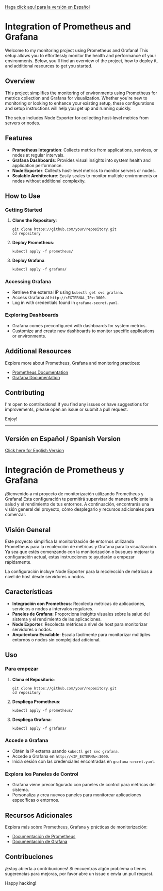 [Haga click aquí para la versión en Español](#versión-en-español)

# Integration of Prometheus and Grafana

Welcome to my monitoring project using Prometheus and Grafana! This setup allows you to effortlessly monitor the health and performance of your environments. Below, you'll find an overview of the project, how to deploy it, and additional resources to get you started.

## Overview

This project simplifies the monitoring of environments using Prometheus for metrics collection and Grafana for visualization. Whether you're new to monitoring or looking to enhance your existing setup, these configurations and setup instructions will help you get up and running quickly.

The setup includes Node Exporter for collecting host-level metrics from servers or nodes.

## Features

- **Prometheus Integration**: Collects metrics from applications, services, or nodes at regular intervals.
- **Grafana Dashboards**: Provides visual insights into system health and application performance.
- **Node Exporter**: Collects host-level metrics to monitor servers or nodes.
- **Scalable Architecture**: Easily scales to monitor multiple environments or nodes without additional complexity.

## How to Use

### Getting Started

1. **Clone the Repository**:
   
       git clone https://github.com/your/repository.git
       cd repository

2. **Deploy Prometheus**:
   
       kubectl apply -f prometheus/

3. **Deploy Grafana**:
   
       kubectl apply -f grafana/

### Accessing Grafana

- Retrieve the external IP using `kubectl get svc grafana`.
- Access Grafana at `http://<EXTERNAL_IP>:3000`.
- Log in with credentials found in `grafana-secret.yaml`.

### Exploring Dashboards

- Grafana comes preconfigured with dashboards for system metrics.
- Customize and create new dashboards to monitor specific applications or environments.

## Additional Resources

Explore more about Prometheus, Grafana and monitoring practices:

- [Prometheus Documentation](https://prometheus.io/docs/)
- [Grafana Documentation](https://grafana.com/docs/)

## Contributing

I'm open to contributions! If you find any issues or have suggestions for improvements, please open an issue or submit a pull request.

Enjoy!

---

## Versión en Español / Spanish Version

[Click here for English Version](#integration-of-prometheus-and-grafana)

# Integración de Prometheus y Grafana

¡Bienvenido a mi proyecto de monitorización utilizando Prometheus y Grafana! Esta configuración te permitirá supervisar de manera eficiente la salud y el rendimiento de tus entornos. A continuación, encontrarás una visión general del proyecto, cómo desplegarlo y recursos adicionales para comenzar.

## Visión General

Este proyecto simplifica la monitorización de entornos utilizando Prometheus para la recolección de métricas y Grafana para la visualización. Ya sea que estés comenzando con la monitorización o busques mejorar tu configuración actual, estas instrucciones te ayudarán a empezar rápidamente.

La configuración incluye Node Exporter para la recolección de métricas a nivel de host desde servidores o nodos.

## Características

- **Integración con Prometheus**: Recolecta métricas de aplicaciones, servicios o nodos a intervalos regulares.
- **Paneles de Grafana**: Proporciona insights visuales sobre la salud del sistema y el rendimiento de las aplicaciones.
- **Node Exporter**: Recolecta métricas a nivel de host para monitorizar servidores o nodos.
- **Arquitectura Escalable**: Escala fácilmente para monitorizar múltiples entornos o nodos sin complejidad adicional.

## Uso

### Para empezar

1. **Clona el Repositorio**:
   
       git clone https://github.com/your/repository.git
       cd repository

2. **Despliega Prometheus**:
   
       kubectl apply -f prometheus/

3. **Despliega Grafana**:
   
       kubectl apply -f grafana/

### Accede a Grafana

- Obtén la IP externa usando `kubectl get svc grafana`.
- Accede a Grafana en `http://<IP_EXTERNA>:3000`.
- Inicia sesión con las credenciales encontradas en `grafana-secret.yaml`.

### Explora los Paneles de Control

- Grafana viene preconfigurado con paneles de control para métricas del sistema.
- Personaliza y crea nuevos paneles para monitorear aplicaciones específicas o entornos.

## Recursos Adicionales

Explora más sobre Prometheus, Grafana y prácticas de monitorización:

- [Documentación de Prometheus](https://prometheus.io/docs/)
- [Documentación de Grafana](https://grafana.com/docs/)

## Contribuciones

¡Estoy abierta a contribuciones! Si encuentras algún problema o tienes sugerencias para mejoras, por favor abre un issue o envía un pull request.

Happy hacking!
